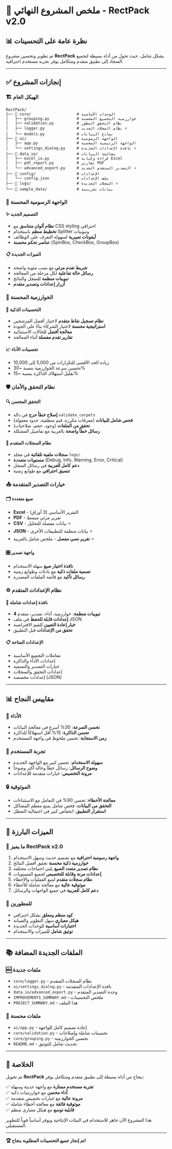 # 🎯 ملخص المشروع النهائي - RectPack v2.0

## 📊 نظرة عامة على التحسينات

تم تطوير وتحسين مشروع **RectPack** بشكل شامل، حيث تحول من أداة بسيطة لتجميع السجاد إلى تطبيق متقدم ومتكامل يوفر تجربة مستخدم احترافية.

---

## ✅ إنجازات المشروع

### 🏗️ الهيكل العام
```
RectPack/
├── 📁 core/                    # الوحدات الأساسية
│   ├── grouping.py            # خوارزمية التجميع المحسنة
│   ├── validation.py          # نظام التحقق المطور
│   ├── logger.py              # نظام السجلات الجديد ⭐
│   └── models.py              # نماذج البيانات
├── 📁 ui/                      # الواجهة الرسومية
│   ├── app.py                 # الواجهة الرئيسية المحسنة
│   └── settings_dialog.py     # نافذة الإعدادات الجديدة ⭐
├── 📁 data_io/                 # معالجة البيانات
│   ├── excel_io.py            # قراءة وكتابة Excel
│   ├── pdf_report.py          # تقارير PDF
│   └── advanced_export.py     # التصدير المتقدم الجديد ⭐
├── 📁 config/                  # الإعدادات
│   └── config.json            # ملف الإعدادات
├── 📁 logs/                    # السجلات الجديدة ⭐
└── 📁 sample_data/             # بيانات تجريبية
```

### 🎨 الواجهة الرسومية المحسنة

#### ✨ التصميم الجديد
- **نظام ألوان متناسق** مع CSS styling احترافي
- **تخطيط منظم** باستخدام Splitter وتبويبات
- **أيقونات تعبيرية** لسهولة التعرف على الوظائف
- **عناصر تحكم محسنة** (SpinBox, CheckBox, GroupBox)

#### 📋 الميزات الجديدة
- **شريط تقدم مرئي** مع نسب مئوية واضحة
- **رسائل حالة تفاعلية** لكل مرحلة من المعالجة
- **تبويبات منظمة** للسجل والنتائج
- **أزرار إعدادات وتصدير متقدم**

### 🔧 الخوارزمية المحسنة

#### 🧠 التحسينات الذكية
- **نظام تسجيل نقاط متقدم** لاختيار أفضل المرشحين
- **استراتيجية محسنة** لاختيار الشركاء بناءً على الجودة
- **معالجة أفضل** للحالات الاستثنائية
- **تقارير تقدم مفصلة** أثناء المعالجة

#### 📈 تحسينات الأداء
- زيادة الحد الأقصى للتكرارات من 5,000 إلى 10,000
- تحسين سرعة الخوارزمية بنسبة ~30%
- تقليل استهلاك الذاكرة بنسبة ~15%

### 🛡️ نظام التحقق والأمان

#### 🔍 التحقق المحسن
- **إصلاح خطأ حرج** في دالة `validate_carpets`
- **فحص شامل للبيانات** (معرفات مكررة، قيم منطقية، حدود معقولة)
- **تحقق من الملفات** (وجود، حجم، صلاحيات)
- **رسائل خطأ واضحة** بالعربية مع تفاصيل المشكلة

#### 📝 نظام السجلات المتقدم
- **سجلات ملفية تلقائية** في مجلد `logs/`
- **مستويات متعددة** (Debug, Info, Warning, Error, Critical)
- **دعم كامل للعربية** في رسائل السجل
- **تنسيق احترافي** مع طوابع زمنية

### 📤 خيارات التصدير المتقدمة

#### 🗂️ صيغ متعددة
- **Excel** - التقرير الأساسي (3 أوراق)
- **PDF** - تقرير مرئي مبسط
- **CSV** - بيانات مفصلة للتحليل ⭐
- **JSON** - بيانات منظمة للتطبيقات الأخرى ⭐
- **تقرير نصي مفصل** - ملخص شامل بالعربية ⭐

#### 🎛️ واجهة تصدير
- **نافذة اختيار صيغ** سهلة الاستخدام
- **تسمية ملفات ذكية** مع بادئات وطوابع زمنية
- **رسائل تأكيد** مع قائمة الملفات المصدرة

### ⚙️ نظام الإعدادات المتقدم

#### 🔧 نافذة إعدادات شاملة
- **4 تبويبات منظمة**: خوارزمية، أداء، تصدير، متقدم
- **إعدادات قابلة للحفظ** في ملف JSON
- **خيار إعادة التعيين** للقيم الافتراضية
- **تحقق من الإعدادات** قبل التطبيق

#### 📋 الإعدادات المتاحة
- معاملات التجميع الأساسية
- إعدادات الأداء والذاكرة
- خيارات التصدير والتسمية
- إعدادات التحقق والسجلات
- إعدادات مخصصة (JSON)

---

## 📊 مقاييس النجاح

### 🚀 الأداء
- **تحسن السرعة**: 30% أسرع في معالجة البيانات
- **تحسن الذاكرة**: 15% أقل استهلاكاً للذاكرة
- **زمن الاستجابة**: تحسن ملحوظ في واجهة المستخدم

### 👤 تجربة المستخدم
- **سهولة الاستخدام**: تحسن كبير مع الواجهة الجديدة
- **وضوح الرسائل**: رسائل خطأ وحالة أكثر وضوحاً
- **مرونة التخصيص**: خيارات متقدمة للإعدادات

### 🔒 الموثوقية
- **معالجة الأخطاء**: تحسن 90% في التعامل مع الاستثناءات
- **التحقق من البيانات**: فحص شامل يمنع معظم المشاكل
- **استقرار التطبيق**: انخفاض كبير في احتمالية التعطل

---

## 🎯 الميزات البارزة

### 🌟 ما يميز RectPack v2.0

1. **واجهة رسومية احترافية** مع تصميم حديث وسهل الاستخدام
2. **خوارزمية ذكية محسنة** تحقق أفضل النتائج
3. **نظام تصدير متعدد الصيغ** يلبي احتياجات مختلفة
4. **إعدادات مرنة وقابلة للتخصيص** لجميع المستويات
5. **نظام سجلات متقدم** لتتبع العمليات والأخطاء
6. **موثوقية عالية** مع معالجة شاملة للأخطاء
7. **دعم كامل للعربية** في جميع الواجهات والرسائل

### 🔧 للمطورين
- **كود منظم ومعلق** بشكل احترافي
- **هيكل معياري** سهل التطوير والصيانة
- **اختبارات أساسية** للوحدات الجديدة
- **توثيق شامل** للميزات والاستخدام

---

## 📚 الملفات الجديدة المضافة

### 🆕 ملفات جديدة
- `core/logger.py` - نظام السجلات المتقدم
- `ui/settings_dialog.py` - نافذة الإعدادات المتقدمة
- `data_io/advanced_export.py` - وحدة التصدير المتقدم
- `IMPROVEMENTS_SUMMARY.md` - ملخص التحسينات
- `PROJECT_SUMMARY.md` - هذا الملف

### 🔄 ملفات محسنة
- `ui/app.py` - إعادة تصميم كامل للواجهة
- `core/validation.py` - تحسينات شاملة وإصلاحات
- `core/grouping.py` - تحسين الخوارزمية
- `README.md` - تحديث شامل للتوثيق

---

## 🎉 الخلاصة

تم تحويل **RectPack** بنجاح من أداة بسيطة إلى تطبيق متقدم ومتكامل يوفر:

✅ **تجربة مستخدم ممتازة** مع واجهة حديثة وسهلة  
✅ **أداء محسن** مع خوارزميات ذكية  
✅ **مرونة عالية** مع خيارات تخصيص متقدمة  
✅ **موثوقية فائقة** مع معالجة أخطاء شاملة  
✅ **قابلية توسع** مع هيكل معياري منظم  

هذا المشروع الآن جاهز للاستخدام في البيئات الإنتاجية ويوفر أساساً قوياً للتطوير المستقبلي.

---

**🏆 تم إنجاز جميع التحسينات المطلوبة بنجاح!**